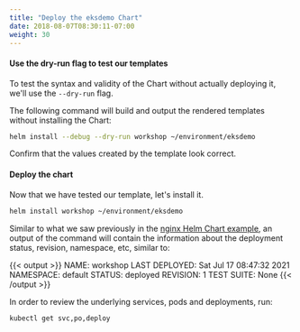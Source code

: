```yaml
---
title: "Deploy the eksdemo Chart"
date: 2018-08-07T08:30:11-07:00
weight: 30
---
```


#### Use the dry-run flag to test our templates

To test the syntax and validity of the Chart without actually deploying it,
we'll use the `--dry-run` flag.

The following command will build and output the rendered templates without
installing the Chart:

```sh
helm install --debug --dry-run workshop ~/environment/eksdemo
```

Confirm that the values created by the template look correct.

#### Deploy the chart

Now that we have tested our template, let's install it.

```sh
helm install workshop ~/environment/eksdemo
```

Similar to what we saw previously in the [nginx Helm Chart
example](/beginner/060_helm/helm_nginx/index.html), an output of the command will contain the information about the deployment status, revision, namespace, etc, similar to:

{{< output >}}
NAME: workshop
LAST DEPLOYED: Sat Jul 17 08:47:32 2021
NAMESPACE: default
STATUS: deployed
REVISION: 1
TEST SUITE: None
{{< /output >}}

In order to review the underlying services, pods and deployments, run:
```sh
kubectl get svc,po,deploy
```
